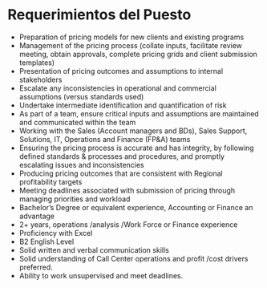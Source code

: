 # Requerimientos del Puesto

- Preparation of pricing models for new clients and existing programs
- Management of the pricing process (collate inputs, facilitate review meeting, obtain approvals, complete pricing grids and client submission templates)
- Presentation of pricing outcomes and assumptions to internal stakeholders
- Escalate any inconsistencies in operational and commercial assumptions (versus standards used)
- Undertake intermediate identification and quantification of risk
- As part of a team, ensure critical inputs and assumptions are maintained and communicated within the team
- Working with the Sales (Account managers and BDs), Sales Support, Solutions, IT, Operations and Finance (FP&A) teams
- Ensuring the pricing process is accurate and has integrity, by following defined standards & processes and procedures, and promptly escalating issues and inconsistencies
- Producing pricing outcomes that are consistent with Regional profitability targets
- Meeting deadlines associated with submission of pricing through managing priorities and workload
- Bachelor’s Degree or equivalent experience, Accounting or Finance an advantage
- 2+ years, operations /analysis /Work Force or Finance experience
- Proficiency with Excel
- B2 English Level
- Solid written and verbal communication skills
- Solid understanding of Call Center operations and profit /cost drivers preferred.
- Ability to work unsupervised and meet deadlines.
